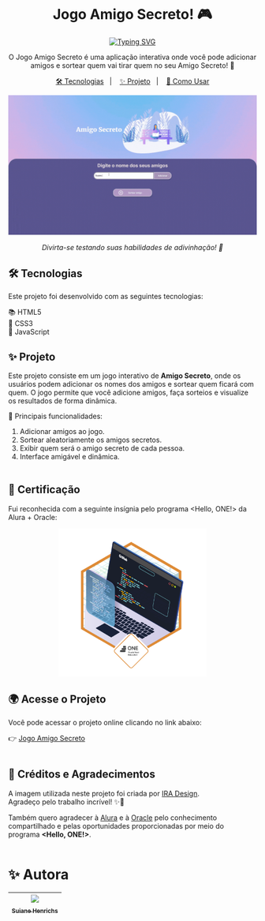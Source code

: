 <h1 align="center">Jogo Amigo Secreto! 🎮</h1>

<div align="center">
  <a href="https://git.io/typing-svg">
    <img src="https://readme-typing-svg.demolab.com?font=Fira+Code&pause=1000&color=AD50C0&center=true&vCenter=true&repeat=true&width=435&lines=Jogo+Amigo+Secreto!+🎁" alt="Typing SVG" />
  </a>
</div>

<p align="center">
  O Jogo Amigo Secreto é uma aplicação interativa onde você pode adicionar amigos e sortear quem vai tirar quem no seu Amigo Secreto! 🎁
</p>

<p align="center">
  <a href="#-tecnologias">🛠 Tecnologias</a>&nbsp;&nbsp;&nbsp;|&nbsp;&nbsp;&nbsp;
  <a href="#-projeto">✨ Projeto</a>&nbsp;&nbsp;&nbsp;|&nbsp;&nbsp;&nbsp;
  <a href="#-como-usar">🧠 Como Usar</a>
</p>

<p align="center">
  <img src="https://github.com/SuianeHenrichs1/Amigo-Secreto/blob/main/assets/alura-challeng.gif" alt="Insígnia Oracle Next Education" width="900">
</p>

<p align="center">
  <i>Divirta-se testando suas habilidades de adivinhação! 🎯</i>
</p>



## 🛠 Tecnologias

Este projeto foi desenvolvido com as seguintes tecnologias:  

📚 HTML5  
🎨 CSS3  
📜 JavaScript  



## ✨ Projeto

Este projeto consiste em um jogo interativo de **Amigo Secreto**, onde os usuários podem adicionar os nomes dos amigos e sortear quem ficará com quem. O jogo permite que você adicione amigos, faça sorteios e visualize os resultados de forma dinâmica.

🎯 Principais funcionalidades:
1. Adicionar amigos ao jogo.
2. Sortear aleatoriamente os amigos secretos.
3. Exibir quem será o amigo secreto de cada pessoa.
4. Interface amigável e dinâmica.
&nbsp;  
&nbsp;

## 🏅 Certificação

Fui reconhecida com a seguinte insígnia pelo programa <Hello, ONE!> da Alura + Oracle:

<p align="center">
  <img src="https://raw.githubusercontent.com/SuianeHenrichs1/Amigo-Secreto/main/assets/ff043987-239b-4661-bdb1-7f4ca6092c48.webp" alt="Insígnia Oracle Next Education" width="300">
</p>


## 🌍 Acesse o Projeto

Você pode acessar o projeto online clicando no link abaixo:

👉 [Jogo Amigo Secreto](https://suianehenrichs1.github.io/Amigo-Secreto/)
&nbsp;  
&nbsp;  

## 💜 Créditos e Agradecimentos

A imagem utilizada neste projeto foi criada por [IRA Design](https://iradesign.io).  
Agradeço pelo trabalho incrível! ✨💛  

Também quero agradecer à [Alura](https://github.com/alura-cursos) e à [Oracle](https://github.com/oracle) pelo conhecimento compartilhado e pelas oportunidades proporcionadas por meio do programa **<Hello, ONE!>**.
&nbsp;  
&nbsp;  

# ✨ Autora

| [<img loading="lazy" src="https://github.com/SuianeHenrichs1.png" width=115><br><sub>Suiane Henrichs</sub>](https://github.com/SuianeHenrichs1) |
| :---: |


